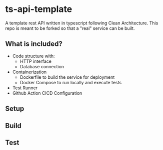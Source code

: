 # ts-api-template
A template rest API written in typescript following Clean Architecture. This repo is meant to be forked so that a "real" service can be built.

## What is included?
* Code structure with:
  * HTTP interface
  * Database connection
* Containerization
  * Dockerfile to build the service for deployment
  * Docker Compose to run locally and execute tests
* Test Runner
* Github Action CICD Configuration

## Setup

## Build

## Test